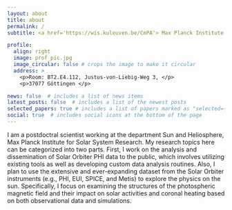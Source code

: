 ```yaml
---
layout: about
title: about
permalink: /
subtitle: <a href='https://wis.kuleuven.be/CmPA'> Max Planck Institute for Solar System Research </a>

profile:
  align: right
  image: prof_pic.jpg
  image_circular: false # crops the image to make it circular
  address: >
    <p>Room: BT2.E4.112, Justus-von-Liebig-Weg 3, </p>
    <p>37077 Göttingen </p>

news: false  # includes a list of news items
latest_posts: false  # includes a list of the newest posts
selected_papers: true # includes a list of papers marked as "selected={true}"
social: true  # includes social icons at the bottom of the page
---
```


I am a postdoctral scientist working at the department Sun and Heliosphere, Max Planck Institute for Solar System Research.
My research topics here can be categorized into two parts. First, I work on the analysis and dissemination of Solar Orbiter PHI data to the public, which involves utilizing existing tools as well as developing custom data analysis routines. Also, I plan to use the extensive and ever-expanding dataset from the Solar Orbiter instruments (e.g., PHI, EUI, SPICE, and Metis) to explore the physics on the sun. Specifically, I focus on examining the structures of the photospheric magnetic field and their impact on solar activities and coronal heating based on both observational data and simulations.

